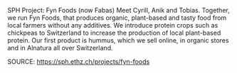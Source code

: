 SPH Project: Fyn Foods (now Fabas)
Meet Cyrill, Anik and Tobias. Together, we run Fyn Foods, that produces organic, plant-based and tasty food from local farmers without any additives. We introduce protein crops such as chickpeas to Switzerland to increase the production of local plant-based protein. Our first product is hummus, which we sell online, in organic stores and in Alnatura all over Switzerland.


SOURCE: https://sph.ethz.ch/projects/fyn-foods